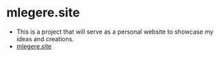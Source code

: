 # mlegere.site
* This is a project that will serve as a personal website to showcase my ideas and creations.
* [mlegere.site](https://mlegere.site)
